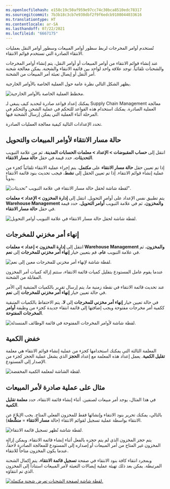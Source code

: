 ```yaml
---
ms.openlocfilehash: e158c19c50af959e97cc74c30bca8510edc78317
ms.sourcegitcommit: 7b3b18c3cb7e930dbf2f9f6edcb9108044033616
ms.translationtype: HT
ms.contentlocale: ar-SA
ms.lasthandoff: 07/22/2021
ms.locfileid: "6667175"
---
```

تُستخدم أوامر المخرجات لربط سطور أوامر المبيعات وسطور أوامر النقل بعمليات الانتقاء الصادرة التي تستخدم قوائم الانتقاء.

عند إنشاء قوائم الانتقاء من أوامر المبيعات أو أوامر النقل، يتم إنشاء أوامر المخرجات والشحنات تلقائياً. توجد علاقة واحد لواحد بين قائمة الانتقاء والشحنة. يمكن معالجة شحنة أمر النقل أو إيصال تعبئة أمر المبيعات من الشحنة.

يظهر الشكل التالي نظرة عامة حول العملية الخاصة بالأوامر الخارجية.
 
![مخطط العملية الخاصة بالأوامر الخارجية.](../media/outbound-operations.png)

يمكنك إعداد قواعد صادرة لتحديد كيف ينبغي لـ Supply Chain Management معالجة العملية الصادرة. يمكنك استخدام هذه القواعد للتحكم في عملية الشحن والتحكم في المرحلة أثناء العملية التي يمكن إرسال الشحنة فيها. 

تحدد الإعدادات التالية كيفية معالجة العمليات الصادرة.

## <a name="picking-route-status-for-sales-and-transfer-orders"></a>حالة مسار الانتقاء لأوامر المبيعات والتحويل 

انتقل إلى **حساب المقبوضات > الإعداد > معلمات الحسابات المدينة**، ثم من علامة التبويب **التحديثات**، حدد قيمة في حقل **حالة مسار الانتقاء**. 

إذا تم تعيين حقل **حالة مسار الانتقاء** على **مكتمل**، يتم إجراء عملية الانتقاء تلقائياً كجزء من عملية إنشاء قوائم الانتقاء. إذا تم تعيين الحقل إلى **نشط**، فيجب تحديث بنود قائمة الانتقاء يدوياً.
 
![لقطة شاشة لحقل حالة مسار الانتقاء في علامة التبويب "تحديثات".](../media/picking-route-status.png)

يتم تطبيق نفس الإعداد على أوامر التحويل. انتقل إلى **إدارة المخزون > الإعداد > معلمات Warehouse Management والمخزون**، ثم في علامة التبويب **أوامر التحويل**، حدد قيمة في حقل **حالة مسار الانتقاء**.
 
![لقطة شاشة لحقل حالة مسار الانتقاء في علامة التبويب أوامر التحويل.](../media/picking-route-status-2.png)
 
## <a name="end-output-inventory-order"></a>إنهاء أمر مخزني للمخرجات 

انتقل إلى **إدارة المخزون > إعداد > معلمات Warehouse Management والمخزون**، ثم في علامة التبويب **عام**، قم بتعيين خيار **إنهاء أمر مخزني للمخرجات** إلى **نعم**.
 
![لقطة شاشة لإنهاء أمر مخزني للمخرجات معين إلى نعم.](../media/end-output-inventory-order.png)

عندما يقوم عامل المستودع بتقليل كميات قائمة الانتقاء، ستتم إزالة كميات أمر المخزون المقابلة من الشحنة. 
 
عند تحديث قائمة الانتقاء في نقطة زمنية ما، يتم إرسال تقرير بالكميات المتبقية إلى الأمر في حالة تعيين خيار **إنهاء أمر مخزني للمخرجات** إلى **نعم**. 
 
في حالة تعيين خيار **إنهاء أمر مخزني للمخرجات** إلى **لا**، يتم الاحتفاظ بالكميات المتبقية ككمية أمر مخرجات مفتوحة ويجب إضافتها إلى قائمة انتقاء جديدة كجزء من وظيفة **أوامر المخرجات المفتوحة**.

![لقطة شاشة لأوامر المخرجات المفتوحة في قائمة الوظائف المنسدلة.](../media/open-output-orders.png)

## <a name="reduce-quantity"></a>خفض الكمية 

المعلمة الثالثة التي يمكنك استخدامها كجزء من عملية إنشاء قوائم الانتقاء هي معلمة **تقليل الكمية**. يعمل إعداد هذه المعلمة مع إعداد **الحجز** الذي يشغل عملية الحجز كجزء من الإصدار إلى المستودع.
 
![لقطة الشاشة لمعلمة الكمية المخفضة.](../media/reduced-quantity.png)
 
## <a name="example-of-an-outbound-process-for-a-sales-order"></a>مثال على عملية صادرة لأمر المبيعات 

في هذا المثال، يوجد أمر مبيعات لصنفين. أثناء إنشاء قائمة الانتقاء، حدد **معلمة تقليل الكمية**.
 
بالتالي، يمكنك تحرير بنود الانتقاء وإنشائها فقط للمخزون الفعلي المتاح. يجب الإبلاغ عن الانتقاء بواسطة عملية تسجيل لقوائم الانتقاء (حالة **مسار الانتقاء** = **منشَّطة**).

![لقطة شاشة تُظهر تسجيل قائمة الانتقاء.](../media/updates-1.png)

يتم حجز المخزون الذي لم يتم حجزه بالفعل أثناء إنشاء قائمة الانتقاء. ويمكن إزالة المخزون غير المتاح من أمر المبيعات أو إصداره إلى المستودع للمعالجة الصادرة لاحقاً، عندما يكون المخزون متاحاً للانتقاء.

وبمجرد انتقاء كافة بنود الانتقاء في صفحة **تسجيل قائمة الانتقاء**، يتم إكمال الشحنة المرتبطة. يمكن بعد ذلك تهيئة عملية إيصالات التعبئة لأمر المبيعات استناداً إلى المخزون الذي تم انتقاؤه.
 
[![لقطة شاشة لصفحة الشحنات تعرض شحنة مكتملة.](../media/shipment-1.png)](../media/shipment-1.png#lightbox)
